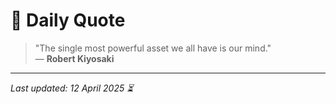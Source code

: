 # 📜 Daily Quote

> "The single most powerful asset we all have is our mind."  
> — **Robert Kiyosaki**

---

_Last updated: 12 April 2025 ⏳_
